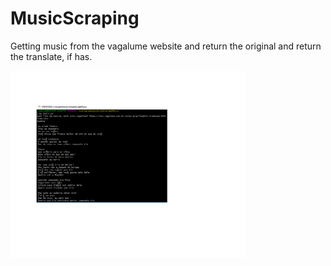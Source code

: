 # MusicScraping
Getting music from the vagalume website and return the original and return the translate, if has.

<img src="https://github.com/Liedsonrm/musicScraping/blob/main/start.png" height="300px">
